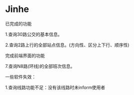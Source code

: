 # Jinhe

已完成的功能

1.查询30路公交的基本信息。

2.查询2路上行的全部站点信息。(方向性、区分上下行、顺序性) 



完成前端界面的功能

7.查询N8路(环线)的全部班次信息。



一些软件失效：

1.查询线路功能不足：没有该线路时未inform使用者